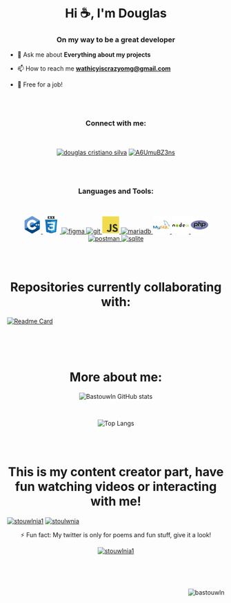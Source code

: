 <h1 align="center">Hi ☕, I'm Douglas</h1>
<h3 align="center">On my way to be a great developer</h3>

- 💬 Ask me about **Everything about my projects**

- 📫 How to reach me **wathicyiscrazyomg@gmail.com**

- 🛄 Free for a job!

<br>
<br>
<h3 align="center">Connect with me:</h3>
<br>
<p align="center">
<a href="https://www.linkedin.com/in/douglas-cristiano-silva-2b138227a" target="blank"><img align="center" src="https://raw.githubusercontent.com/rahuldkjain/github-profile-readme-generator/master/src/images/icons/Social/linked-in-alt.svg" alt="douglas cristiano silva" height="30" width="40" /></a>
<a href="https://discord.gg/A6UmuBZ3ns" target="blank"><img align="center" src="https://raw.githubusercontent.com/rahuldkjain/github-profile-readme-generator/master/src/images/icons/Social/discord.svg" alt="A6UmuBZ3ns" height="30" width="40" /></a>
</p>
<br>
<br>
<h3 align="center">Languages and Tools:</h3>
<br>
<p align="center"> <a href="https://www.w3schools.com/cpp/" target="_blank" rel="noreferrer"> <img src="https://raw.githubusercontent.com/devicons/devicon/master/icons/cplusplus/cplusplus-original.svg" alt="cplusplus" width="40" height="40"/> </a> <a href="https://www.w3schools.com/css/" target="_blank" rel="noreferrer"> <img src="https://raw.githubusercontent.com/devicons/devicon/master/icons/css3/css3-original-wordmark.svg" alt="css3" width="40" height="40"/> </a> <a href="https://www.figma.com/" target="_blank" rel="noreferrer"> <img src="https://www.vectorlogo.zone/logos/figma/figma-icon.svg" alt="figma" width="40" height="40"/> </a> <a href="https://git-scm.com/" target="_blank" rel="noreferrer"> <img src="https://www.vectorlogo.zone/logos/git-scm/git-scm-icon.svg" alt="git" width="40" height="40"/> </a> <a href="https://developer.mozilla.org/en-US/docs/Web/JavaScript" target="_blank" rel="noreferrer"> <img src="https://raw.githubusercontent.com/devicons/devicon/master/icons/javascript/javascript-original.svg" alt="javascript" width="40" height="40"/> </a> <a href="https://mariadb.org/" target="_blank" rel="noreferrer"> <img src="https://www.vectorlogo.zone/logos/mariadb/mariadb-icon.svg" alt="mariadb" width="40" height="40"/> </a> <a href="https://www.mysql.com/" target="_blank" rel="noreferrer"> <img src="https://raw.githubusercontent.com/devicons/devicon/master/icons/mysql/mysql-original-wordmark.svg" alt="mysql" width="40" height="40"/> </a> <a href="https://nodejs.org" target="_blank" rel="noreferrer"> <img src="https://raw.githubusercontent.com/devicons/devicon/master/icons/nodejs/nodejs-original-wordmark.svg" alt="nodejs" width="40" height="40"/> </a> <a href="https://www.php.net" target="_blank" rel="noreferrer"> <img src="https://raw.githubusercontent.com/devicons/devicon/master/icons/php/php-original.svg" alt="php" width="40" height="40"/> </a> <a href="https://postman.com" target="_blank" rel="noreferrer"> <img src="https://www.vectorlogo.zone/logos/getpostman/getpostman-icon.svg" alt="postman" width="40" height="40"/> </a> <a href="https://www.sqlite.org/" target="_blank" rel="noreferrer"> <img src="https://www.vectorlogo.zone/logos/sqlite/sqlite-icon.svg" alt="sqlite" width="40" height="40"/> </a> </p>
<br>
<br>

<h1 align="center" font-weight="bold">Repositories currently collaborating with: </h1>

[![Readme Card](https://github-readme-stats.vercel.app/api/pin/?username=InterGatesRx&repo=Genshin-Guide)](https://github.com/InterGatesRx/Genshin-Guide)

<br>
<br>
<br>
<h1 align="center" font-weight="bold">More about me: </h1>
<div align="center">
  
![Bastouwln GitHub stats](https://github-readme-stats.vercel.app/api?username=bastouwln&show_icons=true&theme=radical)

<br>

![Top Langs](https://github-readme-stats.vercel.app/api/top-langs/?username=bastouwln&layout=compact)

</div>
<br>
<br>

<h1 align="center" font-weight="bold">This is my content creator part, have fun watching videos or interacting with me!</h1>
<a href="https://twitter.com/stouwlnia1" target="blank"><img align="center" src="https://raw.githubusercontent.com/rahuldkjain/github-profile-readme-generator/master/src/images/icons/Social/twitter.svg" alt="stouwlnia1" height="30" width="40" /></a>
<a href="https://www.youtube.com/channel/UCP4EGWDyPwRIpfwb-Rtfavg" target="blank"><img align="center" src="https://raw.githubusercontent.com/rahuldkjain/github-profile-readme-generator/master/src/images/icons/Social/youtube.svg" alt="stoulwnia" height="30" width="40" /></a>

<p align="center" font-weight="bold">
⚡ Fun fact:
  My twitter is only for poems and fun stuff, give it a look!
</p>

<p align="center"> <a href="https://twitter.com/stouwlnia1" target="blank"><img src="https://img.shields.io/twitter/follow/stouwlnia1?logo=twitter&style=for-the-badge" alt="stouwlnia1" /></a> </p>

<br>
<br>
<br>

<p align="right"> <img src="https://komarev.com/ghpvc/?username=bastouwln&label=Profile%20views&color=0e75b6&style=flat" alt="bastouwln" /> </p>
